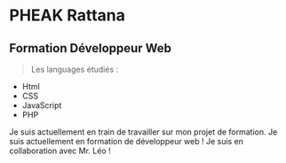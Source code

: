 # PHEAK Rattana

## Formation **Développeur Web**

> Les languages étudiés :
- Html
- CSS
- JavaScript
- PHP



Je suis actuellement en train de travailler sur mon projet de formation.
Je suis actuellement en formation de développeur web !
Je suis en collaboration avec Mr. Léo !